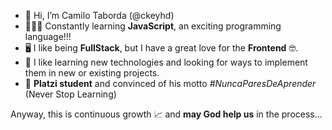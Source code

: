 - 👋 Hi, I’m Camilo Taborda (@ckeyhd)
- 👨🏽‍💻 Constantly learning **JavaScript**, an exciting programming language!!!
- 🖥 I like being **FullStack**, but I have a great love for the **Frontend** 🤓.
- 📡 I like learning new technologies and looking for ways to implement them in new or existing projects.
- 💚 **Platzi student** and convinced of his motto *#NuncaParesDeAprender* (Never Stop Learning)

Anyway, this is continuous growth 📈 and **may God help us** in the process...

<!--
- 📫 How to reach me: ckey08@gmail.com
-->

<!---
ckeyhd/ckeyhd is a ✨ special ✨ repository because its `README.md` (this file) appears on your GitHub profile.
You can click the Preview link to take a look at your changes.
--->
